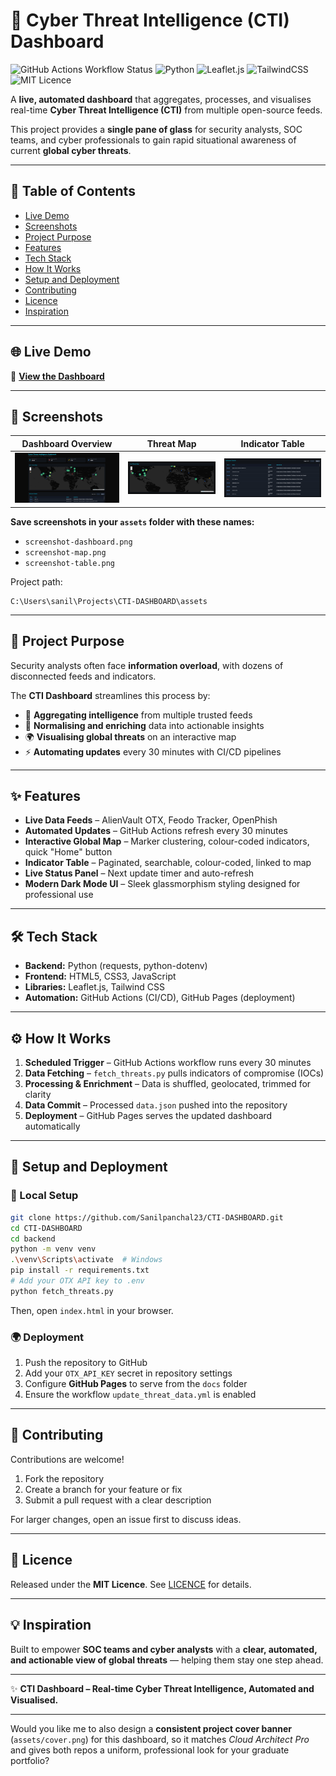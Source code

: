 # 🚨 Cyber Threat Intelligence (CTI) Dashboard

![GitHub Actions Workflow Status](https://github.com/Sanilpanchal23/CTI-DASHBOARD/actions/workflows/update_threat_data.yml/badge.svg)
![Python](https://img.shields.io/badge/Python-3.9%2B-blue.svg)
![Leaflet.js](https://img.shields.io/badge/Leaflet.js-Interactive%20Maps-green.svg)
![TailwindCSS](https://img.shields.io/badge/TailwindCSS-Responsive%20UI-blueviolet.svg)
![MIT Licence](https://img.shields.io/badge/License-MIT-green.svg)

A **live, automated dashboard** that aggregates, processes, and visualises real-time **Cyber Threat Intelligence (CTI)** from multiple open-source feeds.

This project provides a **single pane of glass** for security analysts, SOC teams, and cyber professionals to gain rapid situational awareness of current **global cyber threats**.

---

## 📑 Table of Contents

* [Live Demo](#-live-demo)
* [Screenshots](#-screenshots)
* [Project Purpose](#-project-purpose)
* [Features](#-features)
* [Tech Stack](#-tech-stack)
* [How It Works](#-how-it-works)
* [Setup and Deployment](#-setup-and-deployment)
* [Contributing](#-contributing)
* [Licence](#-licence)
* [Inspiration](#-inspiration)

---

## 🌐 Live Demo

🔗 **[View the Dashboard](YOUR_GITHUB_PAGES_URL_HERE)**

---

## 📸 Screenshots

| Dashboard Overview                                         | Threat Map                                      | Indicator Table                                 |
| ---------------------------------------------------------- | ----------------------------------------------- | ----------------------------------------------- |
| ![CTI Dashboard Overview](assets/screenshot-dashboard.png) | ![Global Threat Map](assets/screenshot-map.png) | ![Indicator Table](assets/screenshot-table.png) |

**Save screenshots in your `assets` folder with these names:**

* `screenshot-dashboard.png`
* `screenshot-map.png`
* `screenshot-table.png`

Project path:

```
C:\Users\sanil\Projects\CTI-DASHBOARD\assets
```

---

## 🎯 Project Purpose

Security analysts often face **information overload**, with dozens of disconnected feeds and indicators.

The **CTI Dashboard** streamlines this process by:

* 🔄 **Aggregating intelligence** from multiple trusted feeds
* 🧹 **Normalising and enriching** data into actionable insights
* 🌍 **Visualising global threats** on an interactive map
* ⚡ **Automating updates** every 30 minutes with CI/CD pipelines

---

## ✨ Features

* **Live Data Feeds** – AlienVault OTX, Feodo Tracker, OpenPhish
* **Automated Updates** – GitHub Actions refresh every 30 minutes
* **Interactive Global Map** – Marker clustering, colour-coded indicators, quick "Home" button
* **Indicator Table** – Paginated, searchable, colour-coded, linked to map
* **Live Status Panel** – Next update timer and auto-refresh
* **Modern Dark Mode UI** – Sleek glassmorphism styling designed for professional use

---

## 🛠️ Tech Stack

* **Backend:** Python (requests, python-dotenv)
* **Frontend:** HTML5, CSS3, JavaScript
* **Libraries:** Leaflet.js, Tailwind CSS
* **Automation:** GitHub Actions (CI/CD), GitHub Pages (deployment)

---

## ⚙️ How It Works

1. **Scheduled Trigger** – GitHub Actions workflow runs every 30 minutes
2. **Data Fetching** – `fetch_threats.py` pulls indicators of compromise (IOCs)
3. **Processing & Enrichment** – Data is shuffled, geolocated, trimmed for clarity
4. **Data Commit** – Processed `data.json` pushed into the repository
5. **Deployment** – GitHub Pages serves the updated dashboard automatically

---

## 🚀 Setup and Deployment

### 🔧 Local Setup

```bash
git clone https://github.com/Sanilpanchal23/CTI-DASHBOARD.git
cd CTI-DASHBOARD
cd backend
python -m venv venv
.\venv\Scripts\activate  # Windows
pip install -r requirements.txt
# Add your OTX API key to .env
python fetch_threats.py
```

Then, open `index.html` in your browser.

### 🌍 Deployment

1. Push the repository to GitHub
2. Add your `OTX_API_KEY` secret in repository settings
3. Configure **GitHub Pages** to serve from the `docs` folder
4. Ensure the workflow `update_threat_data.yml` is enabled

---

## 🤝 Contributing

Contributions are welcome!

1. Fork the repository
2. Create a branch for your feature or fix
3. Submit a pull request with a clear description

For larger changes, open an issue first to discuss ideas.

---

## 📜 Licence

Released under the **MIT Licence**.
See [LICENCE](LICENCE) for details.

---

## 💡 Inspiration

Built to empower **SOC teams and cyber analysts** with a **clear, automated, and actionable view of global threats** — helping them stay one step ahead.

---

✨ **CTI Dashboard – Real-time Cyber Threat Intelligence, Automated and Visualised.**

---

Would you like me to also design a **consistent project cover banner** (`assets/cover.png`) for this dashboard, so it matches *Cloud Architect Pro* and gives both repos a uniform, professional look for your graduate portfolio?
